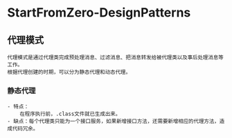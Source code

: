# StartFromZero-DesignPatterns
## 代理模式
	代理模式是通过代理类完成预处理消息、过滤消息、把消息转发给被代理类以及事后处理消息等工作。
	根据代理创建的时期，可以分为静态代理和动态代理。
### 静态代理
	- 特点：
		在程序执行前，.class文件就已生成出来。
	- 缺点：每个代理类只能为一个接口服务，如果新增接口方法，还需要新增相应的代理方法，造成代码冗余。

		
	